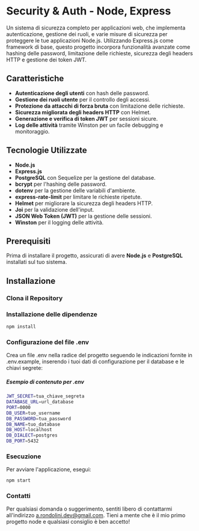 # Security & Auth - Node, Express

Un sistema di sicurezza completo per applicazioni web, che implementa autenticazione, gestione dei ruoli, e varie misure di sicurezza per proteggere le tue applicazioni Node.js. Utilizzando Express.js come framework di base, questo progetto incorpora funzionalità avanzate come hashing delle password, limitazione delle richieste, sicurezza degli headers HTTP e gestione dei token JWT.

## Caratteristiche

- **Autenticazione degli utenti** con hash delle password.
- **Gestione dei ruoli utente** per il controllo degli accessi.
- **Protezione da attacchi di forza bruta** con limitazione delle richieste.
- **Sicurezza migliorata degli headers HTTP** con Helmet.
- **Generazione e verifica di token JWT** per sessioni sicure.
- **Log delle attività** tramite Winston per un facile debugging e monitoraggio.

## Tecnologie Utilizzate

- **Node.js**
- **Express.js**
- **PostgreSQL** con Sequelize per la gestione del database.
- **bcrypt** per l'hashing delle password.
- **dotenv** per la gestione delle variabili d'ambiente.
- **express-rate-limit** per limitare le richieste ripetute.
- **Helmet** per migliorare la sicurezza degli headers HTTP.
- **Joi** per la validazione dell'input.
- **JSON Web Token (JWT)** per la gestione delle sessioni.
- **Winston** per il logging delle attività.

## Prerequisiti

Prima di installare il progetto, assicurati di avere **Node.js** e **PostgreSQL** installati sul tuo sistema.

## Installazione

### Clona il Repository

### Installazione delle dipendenze
```bash
npm install
```


### Configurazione del file .env
Crea un file .env nella radice del progetto seguendo le indicazioni fornite in .env.example, inserendo i tuoi dati di configurazione per il database e le chiavi segrete:
##### Esempio di contenuto per .env
```bash
JWT_SECRET=tua_chiave_segreta
DATABASE_URL=url_database
PORT=0000
DB_USER=tuo_username
DB_PASSWORD=tua_password
DB_NAME=tuo_database
DB_HOST=localhost
DB_DIALECT=postgres
DB_PORT=5432
```

### Esecuzione
Per avviare l'applicazione, esegui:
```bash
npm start
```

### Contatti
Per qualsiasi domanda o suggerimento, sentiti libero di contattarmi all'indirizzo a.rondolini.dev@gmail.com.
Tieni a mente che è il mio primo progetto node e qualsiasi consiglio è ben accetto!






















